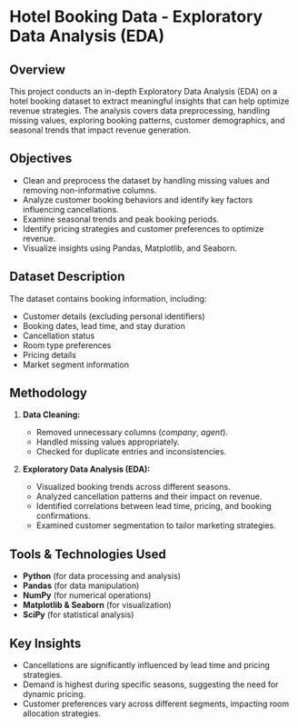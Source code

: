 # Hotel Booking Data - Exploratory Data Analysis (EDA)

## Overview
This project conducts an in-depth Exploratory Data Analysis (EDA) on a hotel booking dataset to extract meaningful insights that can help optimize revenue strategies. The analysis covers data preprocessing, handling missing values, exploring booking patterns, customer demographics, and seasonal trends that impact revenue generation.

## Objectives
- Clean and preprocess the dataset by handling missing values and removing non-informative columns.
- Analyze customer booking behaviors and identify key factors influencing cancellations.
- Examine seasonal trends and peak booking periods.
- Identify pricing strategies and customer preferences to optimize revenue.
- Visualize insights using Pandas, Matplotlib, and Seaborn.

## Dataset Description
The dataset contains booking information, including:
- Customer details (excluding personal identifiers)
- Booking dates, lead time, and stay duration
- Cancellation status
- Room type preferences
- Pricing details
- Market segment information

## Methodology
1. **Data Cleaning:**
   - Removed unnecessary columns (*company*, *agent*).
   - Handled missing values appropriately.
   - Checked for duplicate entries and inconsistencies.

2. **Exploratory Data Analysis (EDA):**
   - Visualized booking trends across different seasons.
   - Analyzed cancellation patterns and their impact on revenue.
   - Identified correlations between lead time, pricing, and booking confirmations.
   - Examined customer segmentation to tailor marketing strategies.

## Tools & Technologies Used
- **Python** (for data processing and analysis)
- **Pandas** (for data manipulation)
- **NumPy** (for numerical operations)
- **Matplotlib & Seaborn** (for visualization)
- **SciPy** (for statistical analysis)

## Key Insights
- Cancellations are significantly influenced by lead time and pricing strategies.
- Demand is highest during specific seasons, suggesting the need for dynamic pricing.
- Customer preferences vary across different segments, impacting room allocation strategies.

